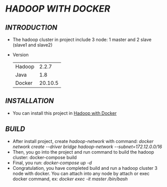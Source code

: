 # ***HADOOP WITH DOCKER***

## ***INTRODUCTION***

* The hadoop cluster in project include 3 node: 1 master and 2 slave (slave1 and slave2)
* Version <table>

    <tr>
        <td>Hadoop</td>
        <td>2.2.7</td>
    </tr>
    <tr>
        <td>Java</td>
        <td>1.8</td>
    </tr>
    <tr>
        <td>Docker</td>
        <td>20.10.5</td>
    </tr>
   </table>


## ***INSTALLATION***

* You can install this project in [Hadoop with Docker]()

## ***BUILD***

* After install project, create *hadoop-network* with command: *docker network create --driver bridge hadoop-network --subnet=172.12.0.0/16* 
* Then, you go into the project and run command to build the hadoop cluster: docker-compose build
* Final, you run: *docker-compose up -d*
* Congratulation, you have completed build and run a hadoop cluster 3 node with docker. You can attach into any node by attach or exec docker command, ex: *docker exec -it master /bin/bash*

